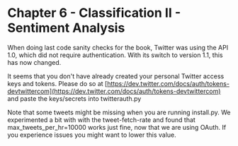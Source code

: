 Chapter 6 - Classification II - Sentiment Analysis
==================================================

When doing last code sanity checks for the book, Twitter
was using the API 1.0, which did not require authentication.
With its switch to version 1.1, this has now changed.

It seems that you don't have already created your personal Twitter
access keys and tokens. Please do so at
[https://dev.twitter.com/docs/auth/tokens-devtwittercom](https://dev.twitter.com/docs/auth/tokens-devtwittercom) and paste the keys/secrets into twitterauth.py

Note that some tweets might be missing when you are running install.py. 
We experimented a bit with with the tweet-fetch-rate and found that
max_tweets_per_hr=10000 works just fine, now that we are using OAuth. If you experience issues you might want to lower this value.
